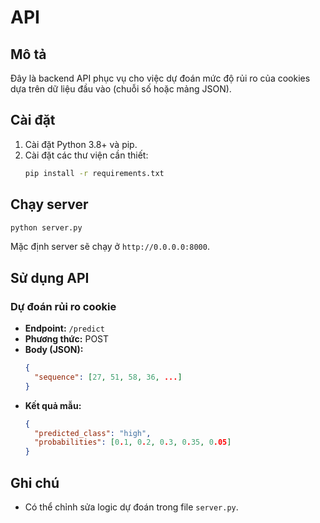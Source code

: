 # API

## Mô tả
Đây là backend API phục vụ cho việc dự đoán mức độ rủi ro của cookies dựa trên dữ liệu đầu vào (chuỗi số hoặc mảng JSON).

## Cài đặt

1. Cài đặt Python 3.8+ và pip.
2. Cài đặt các thư viện cần thiết:
   ```bash
   pip install -r requirements.txt
   ```

## Chạy server

```bash
python server.py
```

Mặc định server sẽ chạy ở `http://0.0.0.0:8000`.

## Sử dụng API

### Dự đoán rủi ro cookie

- **Endpoint:** `/predict`
- **Phương thức:** POST
- **Body (JSON):**
  ```json
  {
    "sequence": [27, 51, 58, 36, ...]
  }
  ```
- **Kết quả mẫu:**
  ```json
  {
    "predicted_class": "high",
    "probabilities": [0.1, 0.2, 0.3, 0.35, 0.05]
  }
  ```

## Ghi chú
- Có thể chỉnh sửa logic dự đoán trong file `server.py`.